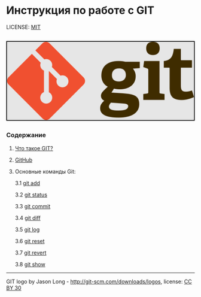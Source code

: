 # Инструкция по работе с GIT

LICENSE: [MIT](./license.md)

![](./assets/git_logo.PNG)
---

### Содержание
1. [Что такое GIT?](./Git.md)

2. [GitHub](./github.md)

3. Основные команды Git:

   3.1 [git add](./add.md)

   3.2 [git status](./status.md)
   
   3.3 [git commit](./commit.md)

   3.4 [git diff](./diff.md)

   3.5 [git log](./log.md)

   3.6 [git reset](./reset.md)

   3.7 [git revert](./revert.md)

   3.8 [git show](./show.md)


---

GIT logo by Jason Long - http://git-scm.com/downloads/logos, 
license: [CC BY 30](https://creativecommons.org/licenses/by/3.0/)
